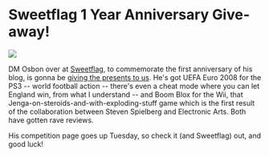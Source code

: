 # Sweetflag 1 Year Anniversary Give-away!

![](http://i.i.com.com/cnwk.1d/i/bto/20080506/Picture_3.png)

DM Osbon over at [Sweetflag](http://sweetflag.wordpress.com/), to commemorate the first anniversary of his blog, is gonna be [giving the presents to us](http://sweetflag.wordpress.com/2008/06/19/countdown-continuescompetition-time/). He's got UEFA Euro 2008 for the PS3 -- world football action -- there's even a cheat mode where you can let England win, from what I understand -- and Boom Blox for the Wii, that Jenga-on-steroids-and-with-exploding-stuff game which is the first result of the collaboration between Steven Spielberg and Electronic Arts. Both have gotten rave reviews.

His competition page goes up Tuesday, so check it (and Sweetflag) out, and good luck!

